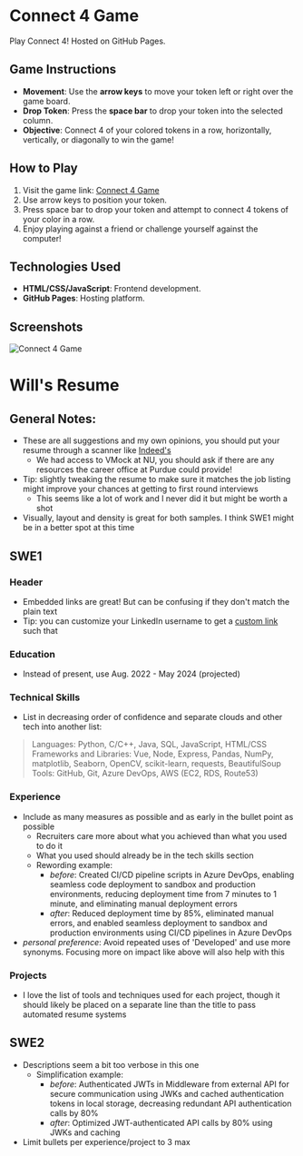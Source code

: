 # Connect 4 Game

Play Connect 4! Hosted on GitHub Pages.

## Game Instructions
- **Movement**: Use the **arrow keys** to move your token left or right over the game board.
- **Drop Token**: Press the **space bar** to drop your token into the selected column.
- **Objective**: Connect 4 of your colored tokens in a row, horizontally, vertically, or diagonally to win the game!

## How to Play
1. Visit the game link: [Connect 4 Game](https://wgreenwood12.github.io/connect4/)
2. Use arrow keys to position your token.
3. Press space bar to drop your token and attempt to connect 4 tokens of your color in a row.
4. Enjoy playing against a friend or challenge yourself against the computer!

## Technologies Used
- **HTML/CSS/JavaScript**: Frontend development.
- **GitHub Pages**: Hosting platform.

## Screenshots
![Connect 4 Game](https://github.com/user-attachments/assets/3ed0750c-b4f0-48ac-a9c7-4e7525421ad7)


# Will's Resume

## General Notes:
- These are all suggestions and my own opinions, you should put your resume through a scanner like [Indeed's](https://support.indeed.com/hc/en-us/articles/4418654727565-Instant-Resume-Scan)
  - We had access to VMock at NU, you should ask if there are any resources the career office at Purdue could provide!
- Tip: slightly tweaking the resume to make sure it matches the job listing might improve your chances at getting to first round interviews
  - This seems like a lot of work and I never did it but might be worth a shot
- Visually, layout and density is great for both samples. I think SWE1 might be in a better spot at this time

## SWE1
### Header
- Embedded links are great! But can be confusing if they don't match the plain text
- Tip: you can customize your LinkedIn username to get a [custom link](https://www.linkedin.com/help/linkedin/answer/a542685/manage-your-public-profile-url?lang=en) such that

### Education
- Instead of present, use Aug. 2022 - May 2024 (projected) 

### Technical Skills
- List in decreasing order of confidence and separate clouds and other tech into another list:
> Languages: Python, C/C++, Java, SQL, JavaScript, HTML/CSS
> Frameworks and Libraries: Vue, Node, Express, Pandas, NumPy, matplotlib, Seaborn, OpenCV, scikit-learn, requests, BeautifulSoup
> Tools: GitHub, Git, Azure DevOps, AWS (EC2, RDS, Route53)

### Experience
- Include as many measures as possible and as early in the bullet point as possible
    - Recruiters care more about what you achieved than what you used to do it
    - What you used should already be in the tech skills section
    - Rewording example:
        - _before_: Created CI/CD pipeline scripts in Azure DevOps, enabling seamless code deployment to sandbox and production environments, reducing deployment time from 7 minutes to 1 minute, and eliminating manual deployment errors
        - _after_: Reduced deployment time by 85%, eliminated manual errors, and enabled seamless deployment to sandbox and production environments using CI/CD pipelines in Azure DevOps
- _personal preference_: Avoid repeated uses of 'Developed' and use more synonyms. Focusing more on impact like above will also help with this

### Projects
- I love the list of tools and techniques used for each project, though it should likely be placed on a separate line than the title to pass automated resume systems

## SWE2
- Descriptions seem a bit too verbose in this one
    - Simplification example:
        - _before_: Authenticated JWTs in Middleware from external API for secure communication using JWKs and cached authentication tokens in local storage, decreasing redundant API authentication calls by 80%
        - _after_: Optimized JWT-authenticated API calls by 80% using JWKs and caching
- Limit bullets per experience/project to 3 max



